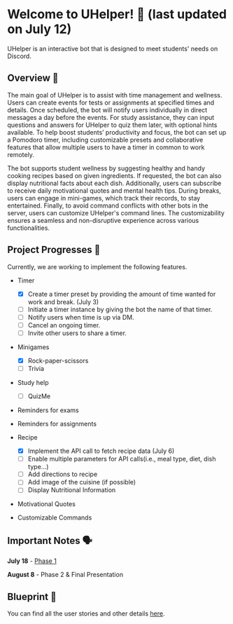 # Welcome to UHelper! 🤖 (last updated on July 12)

UHelper is an interactive bot that is designed to meet students' needs on Discord.

## Overview 📖

The main goal of UHelper is to assist with time management and wellness. 
Users can create events for tests or assignments at specified times and details. Once scheduled, 
the bot will notify users individually in direct messages a day before the events. 
For study assistance, they can input questions and answers for UHelper to quiz them later, 
with optional hints available. To help boost students’ productivity and focus, 
the bot can set up a Pomodoro timer, including customizable presets and collaborative features that 
allow multiple users to have a timer in common to work remotely.

The bot supports student wellness by suggesting healthy and handy cooking recipes based on given 
ingredients. If requested, the bot can also display nutritional facts about each dish. Additionally,
users can subscribe to receive daily motivational quotes and mental health tips. During breaks, 
users can engage in mini-games, which track their records, to stay entertained. Finally, 
to avoid command conflicts with other bots in the server, users can customize UHelper's command 
lines. The customizability ensures a seamless and non-disruptive experience across various 
functionalities.


## Project Progresses 👀
Currently, we are working to implement the following features.

- Timer
  - [X] Create a timer preset by providing the amount of time wanted for work and break. (July 3)
  - [ ] Initiate a timer instance by giving the bot the name of that timer.
  - [ ] Notify users when time is up via DM.
  - [ ] Cancel an ongoing timer.
  - [ ] Invite other users to share a timer.

- Minigames
  - [X] Rock-paper-scissors
  - [ ] Trivia

- Study help
  - [ ] QuizMe

- Reminders for exams

- Reminders for assignments

- Recipe
  - [X] Implement the API call to fetch recipe data (July 6)
  - [ ] Enable multiple parameters for API calls(i.e., meal type, diet, dish type...) 
  - [ ] Add directions to recipe
  - [ ] Add image of the cuisine (if possible)
  - [ ] Display Nutritional Information

- Motivational Quotes

- Customizable Commands


## Important Notes 🗣️

**July 18** - [Phase 1](https://q.utoronto.ca/courses/345741/pages/week-6-lab-project-next-steps?module_item_id=5689750)

**August 8** - Phase 2 & Final Presentation


## Blueprint 🌚

You can find all the user stories and other details [here](https://docs.google.com/document/d/1OcYBGoSZbEqtA47CwSlzFe1wVuZo28Xl-FKUkS_0AUI/edit#heading=h.rwi1fv3j8vi2).

